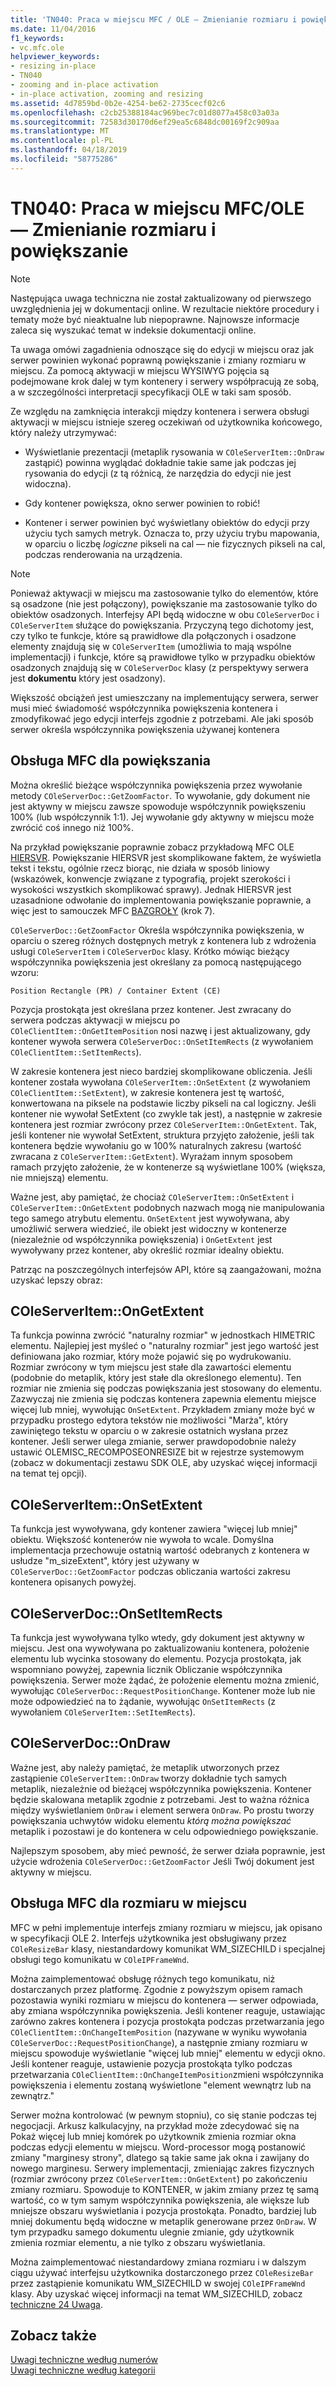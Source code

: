 ```yaml
---
title: 'TN040: Praca w miejscu MFC / OLE — Zmienianie rozmiaru i powiększanie'
ms.date: 11/04/2016
f1_keywords:
- vc.mfc.ole
helpviewer_keywords:
- resizing in-place
- TN040
- zooming and in-place activation
- in-place activation, zooming and resizing
ms.assetid: 4d7859bd-0b2e-4254-be62-2735cecf02c6
ms.openlocfilehash: c2cb25388184ac969bec7c01d8077a458c03a03a
ms.sourcegitcommit: 72583d30170d6ef29ea5c6848dc00169f2c909aa
ms.translationtype: MT
ms.contentlocale: pl-PL
ms.lasthandoff: 04/18/2019
ms.locfileid: "58775286"
---
```

# <a name="tn040-mfcole-in-place-resizing-and-zooming"></a>TN040: Praca w miejscu MFC/OLE — Zmienianie rozmiaru i powiększanie

> [!NOTE]
>  Następująca uwaga techniczna nie został zaktualizowany od pierwszego uwzględnienia jej w dokumentacji online. W rezultacie niektóre procedury i tematy może być nieaktualne lub niepoprawne. Najnowsze informacje zaleca się wyszukać temat w indeksie dokumentacji online.

Ta uwaga omówi zagadnienia odnoszące się do edycji w miejscu oraz jak serwer powinien wykonać poprawną powiększanie i zmiany rozmiaru w miejscu. Za pomocą aktywacji w miejscu WYSIWYG pojęcia są podejmowane krok dalej w tym kontenery i serwery współpracują ze sobą, a w szczególności interpretacji specyfikacji OLE w taki sam sposób.

Ze względu na zamknięcia interakcji między kontenera i serwera obsługi aktywacji w miejscu istnieje szereg oczekiwań od użytkownika końcowego, który należy utrzymywać:

- Wyświetlanie prezentacji (metaplik rysowania w `COleServerItem::OnDraw` zastąpić) powinna wyglądać dokładnie takie same jak podczas jej rysowania do edycji (z tą różnicą, że narzędzia do edycji nie jest widoczna).

- Gdy kontener powiększa, okno serwer powinien to robić!

- Kontener i serwer powinien być wyświetlany obiektów do edycji przy użyciu tych samych metryk. Oznacza to, przy użyciu trybu mapowania, w oparciu o liczbę *logiczne* pikseli na cal — nie fizycznych pikseli na cal, podczas renderowania na urządzenia.

> [!NOTE]
>  Ponieważ aktywacji w miejscu ma zastosowanie tylko do elementów, które są osadzone (nie jest połączony), powiększanie ma zastosowanie tylko do obiektów osadzonych. Interfejsy API będą widoczne w obu `COleServerDoc` i `COleServerItem` służące do powiększania. Przyczyną tego dichotomy jest, czy tylko te funkcje, które są prawidłowe dla połączonych i osadzone elementy znajdują się w `COleServerItem` (umożliwia to mają wspólne implementacji) i funkcje, które są prawidłowe tylko w przypadku obiektów osadzonych znajdują się w `COleServerDoc` klasy (z perspektywy serwera jest **dokumentu** który jest osadzony).

Większość obciążeń jest umieszczany na implementujący serwera, serwer musi mieć świadomość współczynnika powiększenia kontenera i zmodyfikować jego edycji interfejs zgodnie z potrzebami. Ale jaki sposób serwer określa współczynnika powiększenia używanej kontenera

## <a name="mfc-support-for-zooming"></a>Obsługa MFC dla powiększania

Można określić bieżące współczynnika powiększenia przez wywołanie metody `COleServerDoc::GetZoomFactor`. To wywołanie, gdy dokument nie jest aktywny w miejscu zawsze spowoduje współczynnik powiększeniu 100% (lub współczynnik 1:1). Jej wywołanie gdy aktywny w miejscu może zwrócić coś innego niż 100%.

Na przykład powiększanie poprawnie zobacz przykładową MFC OLE [HIERSVR](../overview/visual-cpp-samples.md). Powiększanie HIERSVR jest skomplikowane faktem, że wyświetla tekst i tekstu, ogólnie rzecz biorąc, nie działa w sposób liniowy (wskazówek, konwencje związane z typografią, projekt szerokości i wysokości wszystkich skomplikować sprawy). Jednak HIERSVR jest uzasadnione odwołanie do implementowania powiększanie poprawnie, a więc jest to samouczek MFC [BAZGROŁY](../overview/visual-cpp-samples.md) (krok 7).

`COleServerDoc::GetZoomFactor` Określa współczynnika powiększenia, w oparciu o szereg różnych dostępnych metryk z kontenera lub z wdrożenia usługi `COleServerItem` i `COleServerDoc` klasy. Krótko mówiąc bieżący współczynnika powiększenia jest określany za pomocą następującego wzoru:

```
Position Rectangle (PR) / Container Extent (CE)
```

Pozycja prostokąta jest określana przez kontener. Jest zwracany do serwera podczas aktywacji w miejscu po `COleClientItem::OnGetItemPosition` nosi nazwę i jest aktualizowany, gdy kontener wywoła serwera `COleServerDoc::OnSetItemRects` (z wywołaniem `COleClientItem::SetItemRects`).

W zakresie kontenera jest nieco bardziej skomplikowane obliczenia. Jeśli kontener została wywołana `COleServerItem::OnSetExtent` (z wywołaniem `COleClientItem::SetExtent`), w zakresie kontenera jest tę wartość, konwertowana na piksele na podstawie liczby pikseli na cal logiczny. Jeśli kontener nie wywołał SetExtent (co zwykle tak jest), a następnie w zakresie kontenera jest rozmiar zwrócony przez `COleServerItem::OnGetExtent`. Tak, jeśli kontener nie wywołał SetExtent, struktura przyjęto założenie, jeśli tak kontenera będzie wywołaniu go w 100% naturalnych zakresu (wartość zwracana z `COleServerItem::GetExtent`). Wyrażam innym sposobem ramach przyjęto założenie, że w kontenerze są wyświetlane 100% (większa, nie mniejszą) elementu.

Ważne jest, aby pamiętać, że chociaż `COleServerItem::OnSetExtent` i `COleServerItem::OnGetExtent` podobnych nazwach mogą nie manipulowania tego samego atrybutu elementu. `OnSetExtent` jest wywoływana, aby umożliwić serwera wiedzieć, ile obiekt jest widoczny w kontenerze (niezależnie od współczynnika powiększenia) i `OnGetExtent` jest wywoływany przez kontener, aby określić rozmiar idealny obiektu.

Patrząc na poszczególnych interfejsów API, które są zaangażowani, można uzyskać lepszy obraz:

## <a name="coleserveritemongetextent"></a>COleServerItem::OnGetExtent

Ta funkcja powinna zwrócić "naturalny rozmiar" w jednostkach HIMETRIC elementu. Najlepiej jest myśleć o "naturalny rozmiar" jest jego wartość jest definiowana jako rozmiar, który może pojawić się po wydrukowaniu. Rozmiar zwrócony w tym miejscu jest stałe dla zawartości elementu (podobnie do metaplik, który jest stałe dla określonego elementu). Ten rozmiar nie zmienia się podczas powiększania jest stosowany do elementu. Zazwyczaj nie zmienia się podczas kontenera zapewnia elementu miejsce więcej lub mniej, wywołując `OnSetExtent`. Przykładem zmiany może być w przypadku prostego edytora tekstów nie możliwości "Marża", który zawiniętego tekstu w oparciu o w zakresie ostatnich wysłana przez kontener. Jeśli serwer ulega zmianie, serwer prawdopodobnie należy ustawić OLEMISC_RECOMPOSEONRESIZE bit w rejestrze systemowym (zobacz w dokumentacji zestawu SDK OLE, aby uzyskać więcej informacji na temat tej opcji).

## <a name="coleserveritemonsetextent"></a>COleServerItem::OnSetExtent

Ta funkcja jest wywoływana, gdy kontener zawiera "więcej lub mniej" obiektu. Większość kontenerów nie wywoła to wcale. Domyślna implementacja przechowuje ostatnią wartość odebranych z kontenera w usłudze "m_sizeExtent", który jest używany w `COleServerDoc::GetZoomFactor` podczas obliczania wartości zakresu kontenera opisanych powyżej.

## <a name="coleserverdoconsetitemrects"></a>COleServerDoc::OnSetItemRects

Ta funkcja jest wywoływana tylko wtedy, gdy dokument jest aktywny w miejscu. Jest ona wywoływana po zaktualizowaniu kontenera, położenie elementu lub wycinka stosowany do elementu. Pozycja prostokąta, jak wspomniano powyżej, zapewnia licznik Obliczanie współczynnika powiększenia. Serwer może żądać, że położenie elementu można zmienić, wywołując `COleServerDoc::RequestPositionChange`. Kontener może lub nie może odpowiedzieć na to żądanie, wywołując `OnSetItemRects` (z wywołaniem `COleServerItem::SetItemRects`).

## <a name="coleserverdocondraw"></a>COleServerDoc::OnDraw

Ważne jest, aby należy pamiętać, że metaplik utworzonych przez zastąpienie `COleServerItem::OnDraw` tworzy dokładnie tych samych metaplik, niezależnie od bieżącej współczynnika powiększenia. Kontener będzie skalowana metaplik zgodnie z potrzebami. Jest to ważna różnica między wyświetlaniem `OnDraw` i element serwera `OnDraw`. Po prostu tworzy powiększania uchwytów widoku elementu *którą można powiększać* metaplik i pozostawi je do kontenera w celu odpowiedniego powiększanie.

Najlepszym sposobem, aby mieć pewność, że serwer działa poprawnie, jest użycie wdrożenia `COleServerDoc::GetZoomFactor` Jeśli Twój dokument jest aktywny w miejscu.

## <a name="mfc-support-for-in-place-resizing"></a>Obsługa MFC dla rozmiaru w miejscu

MFC w pełni implementuje interfejs zmiany rozmiaru w miejscu, jak opisano w specyfikacji OLE 2. Interfejs użytkownika jest obsługiwany przez `COleResizeBar` klasy, niestandardowy komunikat WM_SIZECHILD i specjalnej obsługi tego komunikatu w `COleIPFrameWnd`.

Można zaimplementować obsługę różnych tego komunikatu, niż dostarczanych przez platformę. Zgodnie z powyższym opisem ramach pozostawia wyniki rozmiaru w miejscu do kontenera — serwer odpowiada, aby zmiana współczynnika powiększenia. Jeśli kontener reaguje, ustawiając zarówno zakres kontenera i pozycja prostokąta podczas przetwarzania jego `COleClientItem::OnChangeItemPosition` (nazywane w wyniku wywołania `COleServerDoc::RequestPositionChange`), a następnie zmiany rozmiaru w miejscu spowoduje wyświetlanie "więcej lub mniej" elementu w edycji okno. Jeśli kontener reaguje, ustawienie pozycja prostokąta tylko podczas przetwarzania `COleClientItem::OnChangeItemPosition`zmieni współczynnika powiększenia i elementu zostaną wyświetlone "element wewnątrz lub na zewnątrz."

Serwer można kontrolować (w pewnym stopniu), co się stanie podczas tej negocjacji. Arkusz kalkulacyjny, na przykład może zdecydować się na Pokaż więcej lub mniej komórek po użytkownik zmienia rozmiar okna podczas edycji elementu w miejscu. Word-processor mogą postanowić zmiany "marginesy strony", dlatego są takie same jak okna i zawijany do nowego marginesu. Serwery implementacji, zmieniając zakres fizycznych (rozmiar zwrócony przez `COleServerItem::OnGetExtent`) po zakończeniu zmiany rozmiaru. Spowoduje to KONTENER, w jakim zmiany przez tę samą wartość, co w tym samym współczynnika powiększenia, ale większe lub mniejsze obszaru wyświetlania i pozycja prostokąta. Ponadto, bardziej lub mniej dokumentu będą widoczne w metaplik generowane przez `OnDraw`. W tym przypadku samego dokumentu ulegnie zmianie, gdy użytkownik zmienia rozmiar elementu, a nie tylko z obszaru wyświetlania.

Można zaimplementować niestandardowy zmiana rozmiaru i w dalszym ciągu używać interfejsu użytkownika dostarczonego przez `COleResizeBar` przez zastąpienie komunikatu WM_SIZECHILD w swojej `COleIPFrameWnd` klasy. Aby uzyskać więcej informacji na temat WM_SIZECHILD, zobacz [techniczne 24 Uwaga](../mfc/tn024-mfc-defined-messages-and-resources.md).

## <a name="see-also"></a>Zobacz także

[Uwagi techniczne według numerów](../mfc/technical-notes-by-number.md)<br/>
[Uwagi techniczne według kategorii](../mfc/technical-notes-by-category.md)
